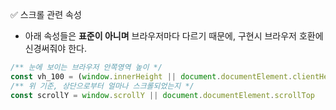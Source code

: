 ✅ 스크롤 관련 속성
* 아래 속성들은 <b>표준이 아니며</b> 브라우저마다 다르기 때문에, 구현시 브라우저 호환에 신경써줘야 한다.
```javascript
/** 눈에 보이는 브라우저 안쪽영역 높이 */
const vh_100 = (window.innerHeight || document.documentElement.clientHeight)
/** 위 기준, 상단으로부터 얼마나 스크롤되었는지 */
const scrollY = window.scrollY || document.documentElement.scrollTop
```